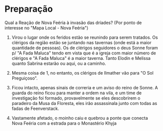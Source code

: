# Preparação
Qual a Reação de Nova Feéria à invasão das dríades? (Por ponto de interesse no "Mapa Local - Nova Feéria")

1. Virou o lugar onde os feridos estão se reunindo para serem tratados. Os clérigos da região estão se juntando nas tavernas (onde está a maior quantidade de pessoas). Os de clérigos seguidores o deus Sonne foram p/ "A Fada Maluca" tendo em vista que é a igreja com maior número de clérigos e "A Fada Maluca" é a maior taverna.
Tanto Elodin e Melissa quanto Sabrina estarão ou aqui, ou a caminho.

2. Mesma coisa de 1, no entanto, os clérigos de Ilmather vão para "O Sol Preguiçoso".

3. Ficou intacto, apenas sinais de correria e um aviso do reino de Sonne. A guarda do reino ficou para manter a ordem na vila, e um time de investigação foi formado, provavelmente se eles descobrirem o paradeiro da Musa da Floresta, eles irão assassinala junto com todas as fadas de Feenverstack.

4. Vastamente afetado, o moinho caiu e quebrou a ponte que conecta Nova Feéria com a estrada para o Monastério Khyja